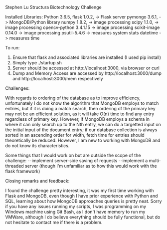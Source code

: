 Stephen Lu 
Structura Biotechnology Challenge

Installed Libraries:
Python 3.6.5, 
flask 1.0.2, 			-> Flask server
pymongo 3.6.1,			-> MongoDB/Python library
numpy 1.8.2, 			-> image processing
scipy 1.1.0, 			-> image processing
opencv-python 3.4.1.15 	-> image processing
scikit-image 0.14.0 	-> image processing
psutil-5.4.6 			-> measures system stats 
datetime				-> measures time

To run:
1. Ensure that flask and associated libraries are installed (I used pip install)
2. Simply type ./startup.sh
3. Server should be accessed at http://localhost:3000, via browser or curl
4. Dump and Memory Access are accessed by http://localhost:3000/dump and http://localhost:3000/mem respectively

Challenges:

With regards to ordering of the database as to improve efficiency, unfortunately I do not know the algorithm that MongoDB employs to match entries, but if 
it is doing a match search, then ordering of the primary key may not be an efficient solution, as it will take O(n) time to find any entry regardless of 
primary key. However, if MongoDB employs a schema in where it can only search up to the Nth entry, we can do a targetted input on the initial input of the 
document entry; if our database collection is always sorted in an ascending order for width, fetch time for entries should theoretically be reduced. However,
I am new to working with MongoDB and do not know its characteristics.

Some things that I would work on but are outside the scope of the challenge:
	--implement server-side saving of requests
	--implement a multi-threaded server (though I'm unfamiliar as to how this would work with the flask framework)

Closing remarks and feedback:

I found the challenge pretty interesting, it was my first time working with Flask and MongoDB, even though I have prior experience with Python and SQL, 
learning about how MongoDB approaches queries is pretty neat. Sorry if you have any issues running my scripts, I was programming on my Windows machine using
Git Bash, as I don't have memory to run my VMWare, although I do believe everything should be fully functional, but do not hesitate to contact me if there is 
a problem.